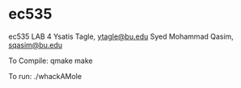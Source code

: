 # ec535
ec535 LAB 4
Ysatis Tagle, ytagle@bu.edu
Syed Mohammad Qasim, sqasim@bu.edu

To Compile: qmake
            make


To run: ./whackAMole
 


